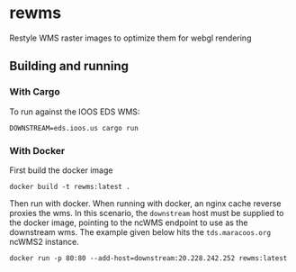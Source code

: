 # rewms

Restyle WMS raster images to optimize them for webgl rendering

## Building and running

### With Cargo

To run against the IOOS EDS WMS:

```
DOWNSTREAM=eds.ioos.us cargo run
```

### With Docker

First build the docker image

```
docker build -t rewms:latest .
```

Then run with docker. When running with docker, an nginx cache reverse proxies the wms. In this scenario, the `downstream` host must be supplied to the docker image,
pointing to the ncWMS endpoint to use as the downstream wms. The example given below hits the `tds.maracoos.org` ncWMS2 instance.

```
docker run -p 80:80 --add-host=downstream:20.228.242.252 rewms:latest
```